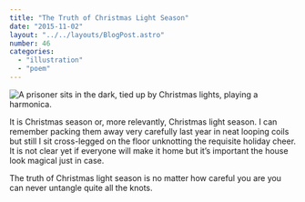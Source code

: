 ```yaml
---
title: "The Truth of Christmas Light Season"
date: "2015-11-02"
layout: "../../layouts/BlogPost.astro"
number: 46
categories: 
  - "illustration"
  - "poem"
---
```


![A prisoner sits in the dark, tied up by Christmas lights, playing a harmonica.](/assets/images/Week-45-b.jpg)

It is Christmas season or, more relevantly, Christmas light season. I can remember packing them away very carefully last year in neat looping coils but still I sit cross-legged on the floor unknotting the requisite holiday cheer. It is not clear yet if everyone will make it home but it’s important the house look magical just in case.

The truth of Christmas light season is no matter how careful you are you can never untangle quite all the knots.
